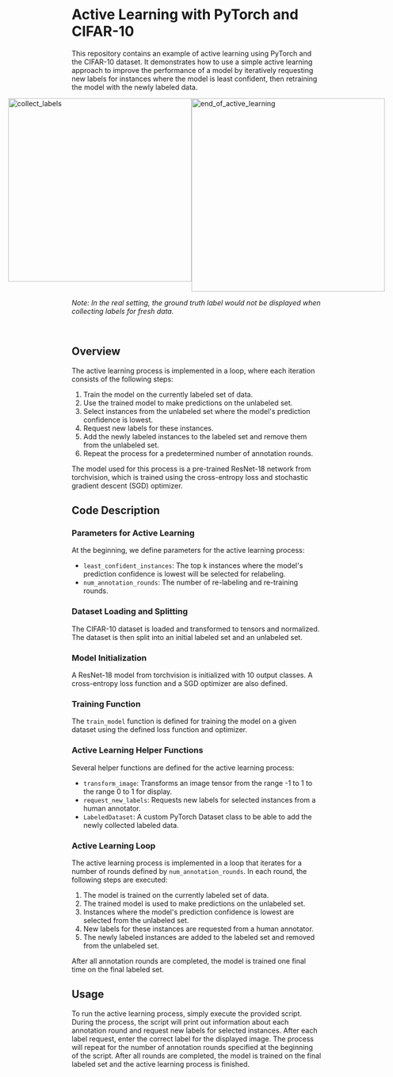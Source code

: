 # Active Learning with PyTorch and CIFAR-10

This repository contains an example of active learning using PyTorch and the CIFAR-10 dataset. It demonstrates how to use a simple active learning approach to improve the performance of a model by iteratively requesting new labels for instances where the model is least confident, then retraining the model with the newly labeled data.

<div style="display:flex;justify-content:center;">
    <img src="https://github.com/jmayank23/ActiveLearning_CIFAR10/assets/27727185/de1e9c8d-7f09-40b3-86e1-e7cbbd0fa86a" alt="collect_labels" width="370";/>
    <img src="https://github.com/jmayank23/ActiveLearning_CIFAR10/assets/27727185/bfc188f1-0ce8-46cf-bb89-c988fa1cbc15" alt="end_of_active_learning" width="390"/>
</div>

*Note: In the real setting, the ground truth label would not be displayed when collecting labels for fresh data.*

<br/>

## Overview

The active learning process is implemented in a loop, where each iteration consists of the following steps:

1. Train the model on the currently labeled set of data.
2. Use the trained model to make predictions on the unlabeled set.
3. Select instances from the unlabeled set where the model's prediction confidence is lowest.
4. Request new labels for these instances.
5. Add the newly labeled instances to the labeled set and remove them from the unlabeled set.
6. Repeat the process for a predetermined number of annotation rounds.

The model used for this process is a pre-trained ResNet-18 network from torchvision, which is trained using the cross-entropy loss and stochastic gradient descent (SGD) optimizer.

## Code Description

### Parameters for Active Learning

At the beginning, we define parameters for the active learning process:

- `least_confident_instances`: The top k instances where the model's prediction confidence is lowest will be selected for relabeling.
- `num_annotation_rounds`: The number of re-labeling and re-training rounds.

### Dataset Loading and Splitting

The CIFAR-10 dataset is loaded and transformed to tensors and normalized. The dataset is then split into an initial labeled set and an unlabeled set.

### Model Initialization

A ResNet-18 model from torchvision is initialized with 10 output classes. A cross-entropy loss function and a SGD optimizer are also defined.

### Training Function

The `train_model` function is defined for training the model on a given dataset using the defined loss function and optimizer.

### Active Learning Helper Functions

Several helper functions are defined for the active learning process:

- `transform_image`: Transforms an image tensor from the range -1 to 1 to the range 0 to 1 for display.
- `request_new_labels`: Requests new labels for selected instances from a human annotator.
- `LabeledDataset`: A custom PyTorch Dataset class to be able to add the newly collected labeled data.

### Active Learning Loop

The active learning process is implemented in a loop that iterates for a number of rounds defined by `num_annotation_rounds`. In each round, the following steps are executed:

1. The model is trained on the currently labeled set of data.
2. The trained model is used to make predictions on the unlabeled set.
3. Instances where the model's prediction confidence is lowest are selected from the unlabeled set.
4. New labels for these instances are requested from a human annotator.
5. The newly labeled instances are added to the labeled set and removed from the unlabeled set.

After all annotation rounds are completed, the model is trained one final time on the final labeled set.

## Usage

To run the active learning process, simply execute the provided script. During the process, the script will print out information about each annotation round and request new labels for selected instances. After each label request, enter the correct label for the displayed image. The process will repeat for the number of annotation rounds specified at the beginning of the script. After all rounds are completed, the model is trained on the final labeled set and the active learning process is finished.
